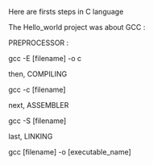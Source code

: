 Here are firsts steps in C language

The Hello_world project was about GCC :

PREPROCESSOR :

gcc -E [filename] -o c

then, COMPILING

gcc -c [filename]

next, ASSEMBLER

gcc -S [filename]

last, LINKING

gcc [filename] -o [executable_name]
